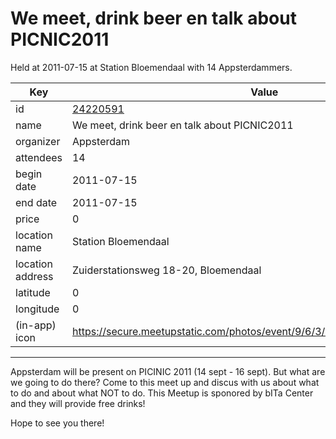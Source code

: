 # We meet, drink beer en talk about PICNIC2011
Held at 2011-07-15 at Station Bloemendaal with 14 Appsterdammers.
        
|Key|Value
|---|---|
|id|[24220591](https://www.meetup.com/appsterdam/events/24220591/)|
|name|We meet, drink beer en talk about PICNIC2011|
|organizer|Appsterdam|
|attendees|14|
|begin date|2011-07-15|
|end date|2011-07-15|
|price|0|
|location name|Station Bloemendaal|
|location address|Zuiderstationsweg 18-20, Bloemendaal|
|latitude|0|
|longitude|0|
|(in-app) icon|https://secure.meetupstatic.com/photos/event/9/6/3/4/highres_518678452.jpeg|

---

Appsterdam will be present on PICINIC 2011 (14 sept - 16 sept). But what are we going to do there? Come to this meet up and discus with us about what to do and about what NOT to do. This Meetup is sponored by bITa Center and they will provide free drinks!

Hope to see you there!
